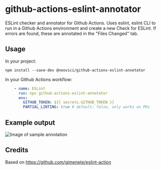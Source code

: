 # github-actions-eslint-annotator
ESLint checker and annotator for Github Actions.
Uses eslint, eslint CLI to run in a Github Actions environment and create a new Check for ESLint.
If errors are found, these are annotated in the "Files Changed" tab.

## Usage

In your project:

`npm install --save-dev @neovici/github-actions-eslint-annotator`

In your Github Actions workflow:

```yaml
    - name: ESLint
      run: npx github-actions-eslint-annotator
      env:
        GITHUB_TOKEN: ${{ secrets.GITHUB_TOKEN }}
        PARTIAL_LINTING: true # default: false, only works on PRs
```

## Example output

![Image of sample annotation](https://user-images.githubusercontent.com/960553/64773010-e5718480-d551-11e9-8bea-fd41d97d8aad.png)

## Credits

Based on https://github.com/gimenete/eslint-action
